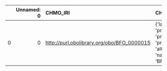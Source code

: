|    |   Unnamed: 0 | CHMO_IRI                                   | CHMO_DESC                                                                             | PIMS-II_IRI                                          | PIMS-II_DESC                            |
|---:|-------------:|:-------------------------------------------|:--------------------------------------------------------------------------------------|:-----------------------------------------------------|:----------------------------------------|
|  0 |            0 | http://purl.obolibrary.org/obo/BFO_0000015 | {'label': 'process', 'prefLabel': 'process', 'altLabel': None, 'name': 'BFO_0000015'} | http://www.molmod.info/semantics/pims-ii.ttl#Process | {'label': 'process', 'name': 'process'} |